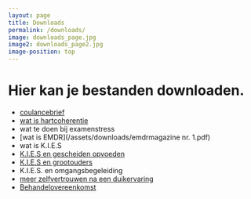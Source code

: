 ```yaml
---
layout: page
title: Downloads
permalink: /downloads/
image: downloads_page.jpg
image2: downloads_page2.jpg
image-position: top
---
```


# Hier kan je bestanden downloaden.

* [coulancebrief](/assets/downloads/coulancebrief.pdf)
* [wat is hartcoherentie](/assets/downloads/hartfocus.pdf)
* wat te doen bij examenstress
* [wat is EMDR](/assets/downloads/emdrmagazine nr. 1.pdf)
* wat is K.I.E.S
* [K.I.E.S en gescheiden opvoeden](/assets/downloads/KIES_gescheiden_opvoeden.pdf)
* [K.I.E.S en grootouders](/assets/downloads/KIES_grootouders.pdf)
* K.I.E.S. en omgangsbegeleiding
* [meer zelfvertrouwen na een duikervaring](/assets/downloads/ikkanveelmeerdanikdenk.pdf)
* [Behandelovereenkomst](/assets/downloads/behandelovereenkomst_juli_2015.pdf)